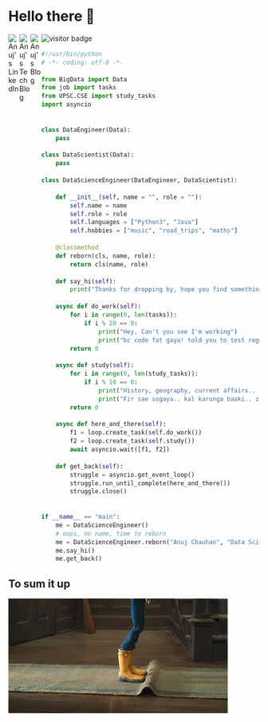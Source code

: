 # Hello there 👋

<a href="/">
  <img align="left" alt="Anuj's LinkedIn" width="22px" src="https://www.linkedin.com/in/anuj-chauhan-b23329121/" />
</a>
<a href="/">
  <img align="left" alt="Anuj's Tech Blog" width="22px" src="https://hanchau.github.io/posts/" />
</a>
<a href="/">
  <img align="left" alt="Anuj's Blog" width="22px" src="https://medium.com/@abitanxious" />
</a>

![visitor badge](https://visitor-badge.glitch.me/badge?page_id=hanchau.hanchau&left_text=VisitorsSoFar)


```python
#!/usr/bin/python
# -*- coding: utf-8 -*-

from BigData import Data
from job import tasks
from UPSC.CSE import study_tasks
import asyncio


class DataEngineer(Data):
    pass

class DataScientist(Data):
    pass

class DataScienceEngineer(DataEngineer, DataScientist):

    def __init__(self, name = "", role = ""):
        self.name = name
        self.role = role
        self.languages = ["Python3", "Java"]
        self.hobbies = ["music", "road_trips", "maths"]

    @classmethod
    def reborn(cls, name, role):
        return cls(name, role)

    def say_hi(self):
        print("Thanks for dropping by, hope you find something useful.")

    async def do_work(self):
        for i in range(0, len(tasks)):
            if i % 20 == 0:
                print("Hey, Can't you see I'm working")
                print("bc code fat gaya! told you to test regorously!!")
        return 0

    async def study(self):
        for i in range(0, len(study_tasks)):
            if i % 10 == 0:
                print("History, geography, current affairs.. zzz..")
                print("Fir sae sogaya.. kal karunga baaki.. zzz..")
        return 0

    async def here_and_there(self):
        f1 = loop.create_task(self.do_work())
        f2 = loop.create_task(self.study())
        await asyncio.wait([f1, f2])

    def get_back(self):
        struggle = asyncio.get_event_loop()
        struggle.run_until_complete(here_and_there())
        struggle.close()


if __name__ == "main":
    me = DataScienceEngineer()
    # oops, no name, time to reborn
    me = DataScienceEngineer.reborn("Anuj Chauhan", "Data Science Engineer")
    me.say_hi()
    me.get_back()
```

## To sum it up




<img align="" alt="GIF" src="https://github.com/hanchau/hanchau/blob/main/debug.gif" />